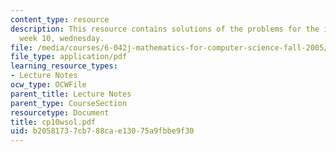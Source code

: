 ```yaml
---
content_type: resource
description: This resource contains solutions of the problems for the in-class problems
  week 10, wednesday.
file: /media/courses/6-042j-mathematics-for-computer-science-fall-2005/b20581737cb788cae13075a9fbbe9f30_cp10wsol.pdf
file_type: application/pdf
learning_resource_types:
- Lecture Notes
ocw_type: OCWFile
parent_title: Lecture Notes
parent_type: CourseSection
resourcetype: Document
title: cp10wsol.pdf
uid: b2058173-7cb7-88ca-e130-75a9fbbe9f30
---
```

